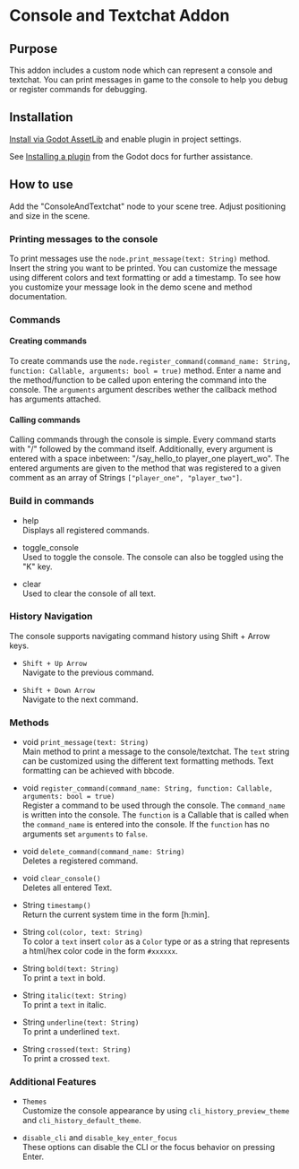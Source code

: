 # Console and Textchat Addon
 
## Purpose

This addon includes a custom node which can represent a console and textchat. 
You can print messages in game to the console to help you debug or register commands for debugging.

## Installation

[Install via Godot AssetLib](https://godotengine.org/asset-library/asset/2946) and enable plugin in project settings.

See [Installing a plugin](https://docs.godotengine.org/en/stable/tutorials/plugins/editor/installing_plugins.html#installing-a-plugin) from the Godot docs for further assistance.

## How to use

Add the "ConsoleAndTextchat" node to your scene tree. Adjust positioning and size in the scene.

### Printing messages to the console 

To print messages use the `node.print_message(text: String)` method. Insert the string you want to be printed.
You can customize the message using different colors and text formatting or add a timestamp. To see how you 
customize your message look in the demo scene and method documentation.

### Commands

#### Creating commands

To create commands use the `node.register_command(command_name: String, function: Callable, arguments: bool = true)` method.
Enter a name and the method/function to be called upon entering the command into the console. The `arguments` argument describes
wether the callback method has arguments attached. 

#### Calling commands

Calling commands through the console is simple. Every command starts with "/" followed by the command itself. 
Additionally, every argument is entered with a space inbetween: "/say_hello_to player_one playert_wo".
The entered arguments are given to the method that was registered to a given comment as an array of Strings `["player_one", "player_two"]`.

### Build in commands

* help\
	Displays all registered commands.

* toggle_console\
	Used to toggle the console. The console can also be toggled using the "K" key.

* clear\
	Used to clear the console of all text.

### History Navigation

The console supports navigating command history using Shift + Arrow keys.

* `Shift + Up Arrow`\
  Navigate to the previous command.

* `Shift + Down Arrow`\
  Navigate to the next command.

### Methods

* void		`print_message(text: String)`\
	Main method to print a message to the console/textchat. The `text` string can be customized using the different text formatting methods.
	Text formatting can be achieved with bbcode.
	
* void		`register_command(command_name: String, function: Callable, arguments: bool = true)`\
	Register a command to be used through the console. The `command_name` is written into the console.
	The `function` is a Callable that is called when the `command_name` is entered into the console.
	If the `function` has no arguments set `arguments` to `false`.

* void		`delete_command(command_name: String)`\
	Deletes a registered command.

* void		`clear_console()`\
	Deletes all entered Text.

* String	`timestamp()`\
	Return the current system time in the form [h:min].

* String	`col(color, text: String)`\
	To color a `text` insert `color` as a `Color` type or as a string that represents a html/hex color code in the form `#xxxxxx`.

* String	`bold(text: String)`\
	To print a `text` in bold.

* String	`italic(text: String)`\
	To print a `text` in italic.

* String	`underline(text: String)`\
	To print a underlined `text`.

* String	`crossed(text: String)`\
	To print a crossed `text`. 

### Additional Features

* `Themes`\
  Customize the console appearance by using `cli_history_preview_theme` and `cli_history_default_theme`.

* `disable_cli` and `disable_key_enter_focus`\
  These options can disable the CLI or the focus behavior on pressing Enter.